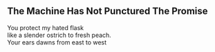 The Machine Has Not Punctured The Promise
-----------------------------------------
You protect my hated flask  
like a slender ostrich to fresh peach.  
Your ears dawns from east to west  
